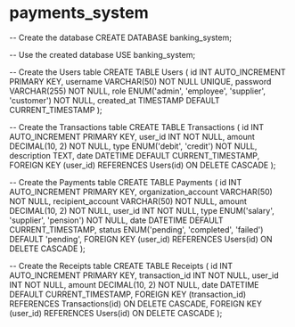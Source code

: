 # payments_system


-- Create the database
CREATE DATABASE banking_system;

-- Use the created database
USE banking_system;

-- Create the Users table
CREATE TABLE Users (
    id INT AUTO_INCREMENT PRIMARY KEY,
    username VARCHAR(50) NOT NULL UNIQUE,
    password VARCHAR(255) NOT NULL,
    role ENUM('admin', 'employee', 'supplier', 'customer') NOT NULL,
    created_at TIMESTAMP DEFAULT CURRENT_TIMESTAMP
);

-- Create the Transactions table
CREATE TABLE Transactions (
    id INT AUTO_INCREMENT PRIMARY KEY,
    user_id INT NOT NULL,
    amount DECIMAL(10, 2) NOT NULL,
    type ENUM('debit', 'credit') NOT NULL,
    description TEXT,
    date DATETIME DEFAULT CURRENT_TIMESTAMP,
    FOREIGN KEY (user_id) REFERENCES Users(id) ON DELETE CASCADE
);

-- Create the Payments table
CREATE TABLE Payments (
    id INT AUTO_INCREMENT PRIMARY KEY,
    organization_account VARCHAR(50) NOT NULL,
    recipient_account VARCHAR(50) NOT NULL,
    amount DECIMAL(10, 2) NOT NULL,
    user_id INT NOT NULL,
    type ENUM('salary', 'supplier', 'pension') NOT NULL,
    date DATETIME DEFAULT CURRENT_TIMESTAMP,
    status ENUM('pending', 'completed', 'failed') DEFAULT 'pending',
    FOREIGN KEY (user_id) REFERENCES Users(id) ON DELETE CASCADE
);

-- Create the Receipts table
CREATE TABLE Receipts (
    id INT AUTO_INCREMENT PRIMARY KEY,
    transaction_id INT NOT NULL,
    user_id INT NOT NULL,
    amount DECIMAL(10, 2) NOT NULL,
    date DATETIME DEFAULT CURRENT_TIMESTAMP,
    FOREIGN KEY (transaction_id) REFERENCES Transactions(id) ON DELETE CASCADE,
    FOREIGN KEY (user_id) REFERENCES Users(id) ON DELETE CASCADE
);
